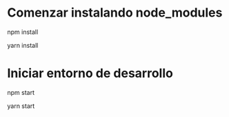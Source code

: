 # Comenzar instalando node_modules

npm install

yarn install

# Iniciar entorno de desarrollo

npm start

yarn start

